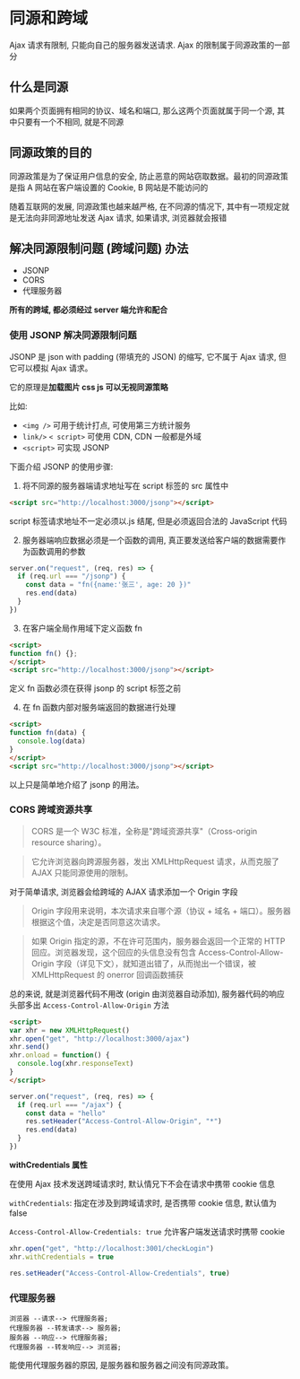# 同源和跨域

Ajax 请求有限制, 只能向自己的服务器发送请求. Ajax 的限制属于同源政策的一部分

## 什么是同源

如果两个页面拥有相同的协议、域名和端口, 那么这两个页面就属于同一个源, 其中只要有一个不相同, 就是不同源

## 同源政策的目的

同源政策是为了保证用户信息的安全, 防止恶意的网站窃取数据。最初的同源政策是指 A 网站在客户端设置的 Cookie, B 网站是不能访问的

随着互联网的发展, 同源政策也越来越严格, 在不同源的情况下, 其中有一项规定就是无法向非同源地址发送 Ajax 请求, 如果请求, 浏览器就会报错

## 解决同源限制问题 (跨域问题) 办法

- JSONP
- CORS
- 代理服务器

**所有的跨域, 都必须经过 server 端允许和配合**

### 使用 JSONP 解决同源限制问题

JSONP 是 json with padding (带填充的 JSON) 的缩写, 它不属于 Ajax 请求, 但它可以模拟 Ajax 请求。

它的原理是**加载图片 css js 可以无视同源策略**

比如:

- `<img />` 可用于统计打点, 可使用第三方统计服务
- `link/>` `< script>` 可使用 CDN, CDN 一般都是外域
- `<script>` 可实现 JSONP

下面介绍 JSONP 的使用步骤:

1. 将不同源的服务器端请求地址写在 script 标签的 src 属性中

```html
<script src="http://localhost:3000/jsonp"></script>
```

script 标签请求地址不一定必须以.js 结尾, 但是必须返回合法的 JavaScript 代码

2. 服务器端响应数据必须是一个函数的调用, 真正要发送给客户端的数据需要作为函数调用的参数

```js
server.on("request", (req, res) => {
  if (req.url === "/jsonp") {
    const data = "fn({name:'张三', age: 20 })"
    res.end(data)
  }
})
```

3. 在客户端全局作用域下定义函数 fn

```html
<script>
function fn() {};
</script>
<script src="http://localhost:3000/jsonp"></script>
```

定义 fn 函数必须在获得 jsonp 的 script 标签之前

4. 在 fn 函数内部对服务端返回的数据进行处理

```html
<script>
function fn(data) {
  console.log(data)
}
</script>
<script src="http://localhost:3000/jsonp"></script>
```

以上只是简单地介绍了 jsonp 的用法。

### CORS 跨域资源共享

> CORS 是一个 W3C 标准，全称是"跨域资源共享"（Cross-origin resource sharing）。

> 它允许浏览器向跨源服务器，发出 XMLHttpRequest 请求，从而克服了 AJAX 只能同源使用的限制。

对于简单请求, 浏览器会给跨域的 AJAX 请求添加一个 Origin 字段

> Origin 字段用来说明，本次请求来自哪个源（协议 + 域名 + 端口）。服务器根据这个值，决定是否同意这次请求。

> 如果 Origin 指定的源，不在许可范围内，服务器会返回一个正常的 HTTP 回应。浏览器发现，这个回应的头信息没有包含 Access-Control-Allow-Origin 字段（详见下文），就知道出错了，从而抛出一个错误，被 XMLHttpRequest 的 onerror 回调函数捕获

总的来说, 就是浏览器代码不用改 (origin 由浏览器自动添加), 服务器代码的响应头部多出 `Access-Control-Allow-Origin` 方法

```html
<script>
var xhr = new XMLHttpRequest()
xhr.open("get", "http://localhost:3000/ajax")
xhr.send()
xhr.onload = function() {
  console.log(xhr.responseText)
}
</script>
```

```js
server.on("request", (req, res) => {
  if (req.url === "/ajax") {
    const data = "hello"
    res.setHeader("Access-Control-Allow-Origin", "*")
    res.end(data)
  }
})
```

**withCredentials 属性**

在使用 Ajax 技术发送跨域请求时, 默认情兄下不会在请求中携带 cookie 信息

`withCredentials`: 指定在涉及到跨域请求时, 是否携带 cookie 信息, 默认值为 false

`Access-Control-Allow-Credentials: true` 允许客户端发送请求时携带 cookie

```js
xhr.open("get", "http://localhost:3001/checkLogin")
xhr.withCredentials = true
```

```js
res.setHeader("Access-Control-Allow-Credentials", true)
```

### 代理服务器

```
浏览器 --请求--> 代理服务器;
代理服务器 --转发请求--> 服务器;
服务器 --响应--> 代理服务器;
代理服务器 --转发响应--> 浏览器;
```

能使用代理服务器的原因, 是服务器和服务器之间没有同源政策。
